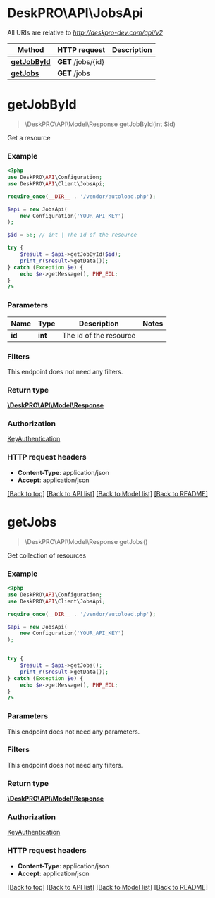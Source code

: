 # DeskPRO\API\JobsApi

All URIs are relative to *http://deskpro-dev.com/api/v2*

Method | HTTP request | Description
------------- | ------------- | -------------
[**getJobById**](JobsApi.md#getJobById) | **GET** /jobs/{id} | 
[**getJobs**](JobsApi.md#getJobs) | **GET** /jobs | 


# **getJobById**
> \DeskPRO\API\Model\Response getJobById(int $id)



Get a resource

### Example
```php
<?php
use DeskPRO\API\Configuration;
use DeskPRO\API\Client\JobsApi;

require_once(__DIR__ . '/vendor/autoload.php');

$api = new JobsApi(
    new Configuration('YOUR_API_KEY')
);

$id = 56; // int | The id of the resource

try {
    $result = $api->getJobById($id);
    print_r($result->getData());
} catch (Exception $e) {
    echo $e->getMessage(), PHP_EOL;
}
?>
```

### Parameters


Name | Type | Description  | Notes
------------- | ------------- | ------------- | -------------
 **id** | **int**| The id of the resource |

### Filters
This endpoint does not need any filters.


### Return type

[**\DeskPRO\API\Model\Response**](../Model/Response.md)

### Authorization

[KeyAuthentication](../../README.md#KeyAuthentication)

### HTTP request headers

 - **Content-Type**: application/json
 - **Accept**: application/json

[[Back to top]](#) [[Back to API list]](../../README.md#documentation-for-api-endpoints) [[Back to Model list]](../../README.md#documentation-for-models) [[Back to README]](../../README.md)

# **getJobs**
> \DeskPRO\API\Model\Response getJobs()



Get collection of resources

### Example
```php
<?php
use DeskPRO\API\Configuration;
use DeskPRO\API\Client\JobsApi;

require_once(__DIR__ . '/vendor/autoload.php');

$api = new JobsApi(
    new Configuration('YOUR_API_KEY')
);


try {
    $result = $api->getJobs();
    print_r($result->getData());
} catch (Exception $e) {
    echo $e->getMessage(), PHP_EOL;
}
?>
```

### Parameters
This endpoint does not need any parameters.


### Filters
This endpoint does not need any filters.


### Return type

[**\DeskPRO\API\Model\Response**](../Model/Response.md)

### Authorization

[KeyAuthentication](../../README.md#KeyAuthentication)

### HTTP request headers

 - **Content-Type**: application/json
 - **Accept**: application/json

[[Back to top]](#) [[Back to API list]](../../README.md#documentation-for-api-endpoints) [[Back to Model list]](../../README.md#documentation-for-models) [[Back to README]](../../README.md)

